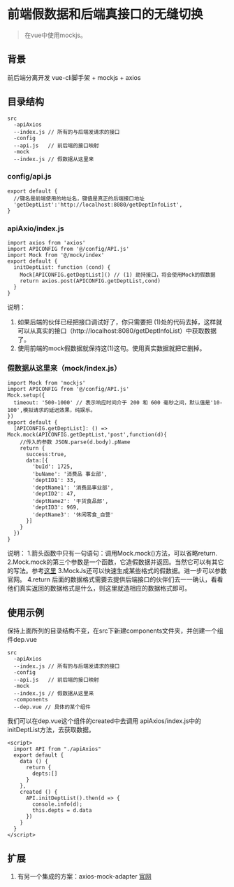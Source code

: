 # 前端假数据和后端真接口的无缝切换
> 在vue中使用mockjs。
## 背景
前后端分离开发
vue-cli脚手架 + mockjs + axios

## 目录结构
```
src
  -apiAxios
  --index.js // 所有的与后端发请求的接口
  -config
  --api.js   // 前后端的接口映射
  -mock
  --index.js // 假数据从这里来
```

### config/api.js
```
export default {
  //键名是前端使用的地址名，键值是真正的后端接口地址
  'getDeptList':'http://localhost:8080/getDeptInfoList',
}
```

### apiAxio/index.js
```
import axios from 'axios'
import APICONFIG from '@/config/API.js'
import Mock from '@/mock/index'
export default {
  initDeptList: function (cond) {
    Mock[APICONFIG.getDeptList]() // (1) 劫持接口，将会使用Mock的假数据
    return axios.post(APICONFIG.getDeptList,cond)
  }
}
```
说明：
1. 如果后端的伙伴已经把接口调试好了，你只需要把 (1)处的代码去掉，这样就可以从真实的接口（http://localhost:8080/getDeptInfoList）中获取数据了。
2. 使用前端的mock假数据就保持这(1)这句。使用真实数据就把它删掉。

###  假数据从这里来（mock/index.js）
```
import Mock from 'mockjs'
import APICONFIG from '@/config/API.js'
Mock.setup({
  timeout: '500-1000' // 表示响应时间介于 200 和 600 毫秒之间，默认值是'10-100',模拟请求的延迟效果，纯娱乐。
})
export default {
  [APICONFIG.getDeptList]: () => Mock.mock(APICONFIG.getDeptList,'post',function(d){
    //传入的参数 JSON.parse(d.body).pName
    return {
      success:true,
      data:[{
        'buId': 1725,
        'buName': '消费品 事业部',
        'deptID1': 33,
        'deptName1': '消费品事业部',
        'deptID2': 47,
        'deptName2': '干货食品部',
        'deptID3': 969,
        'deptName3': '休闲零食_自营'
      }]
    }
  })
}
```
说明：
1.箭头函数中只有一句语句：调用Mock.mock()方法，可以省略return.
2.Mock.mock的第三个参数是一个函数，它造假数据并返回。当然它可以有其它的写法。参考[这里](https://github.com/nuysoft/Mock/wiki/Mock.mock())
3.MockJs还可以快速生成某些格式的假数据。进一步可以参数官网。
4.return 后面的数据格式需要去提供后端接口的伙伴们去一一确认，看看他们真实返回的数据格式是什么，则这里就造相应的数据格式即可。

## 使用示例
保持上面所列的目录结构不变，在src下新建components文件夹，并创建一个组件dep.vue
```
src
  -apiAxios
  --index.js // 所有的与后端发请求的接口
  -config
  --api.js   // 前后端的接口映射
  -mock
  --index.js // 假数据从这里来
  -components
  --dep.vue // 具体的某个组件
```

我们可以在dep.vue这个组件的created中去调用 apiAxios/index.js中的initDeptList方法，去获取数据。
```
<script>
  import API from "./apiAxios"
  export default {
    data () {
      return {
        depts:[]
      }
    },
    created () {
      API.initDeptList().then(d => {
        console.info(d);
        this.depts = d.data
      })
    }
  }
</script>
```

## 扩展
1. 有另一个集成的方案：axios-mock-adapter
[官网](https://www.npmjs.com/package/axios-mock-adapter)
